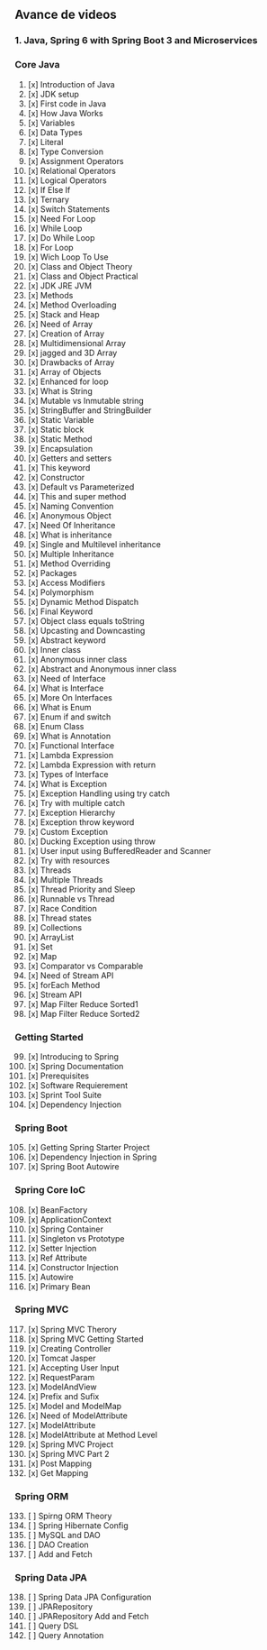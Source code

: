 ## Avance de videos
### 1. Java, Spring 6 with Spring Boot 3 and Microservices

### Core Java

1. [x] Introduction of Java
1. [x] JDK setup
1. [x] First code in Java
1. [x] How Java Works
1. [x] Variables
1. [x] Data Types
1. [x] Literal
1. [x] Type Conversion
1. [x] Assignment Operators
1. [x] Relational Operators
1. [x] Logical Operators
1. [x] If Else If
1. [x] Ternary
1. [x] Switch Statements
1. [x] Need For Loop
1. [x] While Loop
1. [x] Do While Loop
1. [x] For Loop
1. [x] Wich Loop To Use
1. [x] Class and Object Theory
1. [x] Class and Object Practical
1. [x] JDK JRE JVM
1. [x] Methods
1. [x] Method Overloading
1. [x] Stack and Heap
1. [x] Need of Array
1. [x] Creation of Array
1. [x] Multidimensional Array
1. [x] jagged and 3D Array
1. [x] Drawbacks of Array
1. [x] Array of Objects
1. [x] Enhanced for loop
1. [x] What is String
1. [x] Mutable vs Inmutable string
1. [x] StringBuffer and StringBuilder
1. [x] Static Variable
1. [x] Static block
1. [x] Static Method
1. [x] Encapsulation
1. [x] Getters and setters
1. [x] This keyword
1. [x] Constructor
1. [x] Default vs Parameterized
1. [x] This and super method
1. [x] Naming Convention
1. [x] Anonymous Object
1. [x] Need Of Inheritance
1. [x] What is inheritance
1. [x] Single and Multilevel inheritance 
1. [x] Multiple Inheritance
1. [x] Method Overriding
1. [x] Packages
1. [x] Access Modifiers
1. [x] Polymorphism
1. [x] Dynamic Method Dispatch
1. [x] Final Keyword
1. [x] Object class equals toString
1. [x] Upcasting and Downcasting
1. [x] Abstract keyword
1. [x] Inner class
1. [x] Anonymous inner class
1. [x] Abstract and Anonymous inner class
1. [x] Need of Interface 
1. [x] What is Interface
1. [x] More On Interfaces
1. [x] What is Enum
1. [x] Enum if and switch
1. [x] Enum Class
1. [x] What is Annotation
1. [x] Functional Interface
1. [x] Lambda Expression
1. [x] Lambda Expression with return
1. [x] Types of Interface
1. [x] What is Exception
1. [x] Exception Handling using try catch
1. [x] Try with multiple catch
1. [x] Exception Hierarchy
1. [x] Exception throw keyword
1. [x] Custom Exception
1. [x] Ducking Exception using throw
1. [x] User input using BufferedReader and Scanner
1. [x] Try with resources
1. [x] Threads
1. [x] Multiple Threads
1. [x] Thread Priority and Sleep
1. [x] Runnable vs Thread
1. [x] Race Condition
1. [x] Thread states
1. [x] Collections
1. [x] ArrayList
1. [x] Set
1. [x] Map
1. [x] Comparator vs Comparable
1. [x] Need of Stream API
1. [x] forEach Method
1. [x] Stream API
1. [x] Map Filter Reduce Sorted1
1. [x] Map Filter Reduce Sorted2

### Getting Started

99. [x] Introducing to Spring
1. [x] Spring Documentation
1. [x] Prerequisites
1. [x] Software Requierement
1. [x] Sprint Tool Suite
1. [x] Dependency Injection

### Spring Boot

105. [x] Getting Spring Starter Project 
1. [x] Dependency Injection in Spring
1. [x] Spring Boot Autowire

### Spring Core IoC

108. [x] BeanFactory
1. [x] ApplicationContext
1. [x] Spring Container
1. [x] Singleton vs Prototype
1. [x] Setter Injection
1. [x] Ref Attribute
1. [x] Constructor Injection
1. [x] Autowire
1. [x] Primary Bean

### Spring MVC

117. [x] Spring MVC Therory
1. [x] Spring MVC Getting Started
1. [x] Creating Controller
1. [x] Tomcat Jasper
1. [x] Accepting User Input
1. [x] RequestParam
1. [x] ModelAndView
1. [x] Prefix and Sufix
1. [x] Model and ModelMap
1. [x] Need of ModelAttribute
1. [x] ModelAttribute
1. [x] ModelAttribute at Method Level
1. [x] Spring MVC Project
1. [x] Spring MVC Part 2
1. [x] Post Mapping
1. [x] Get Mapping

### Spring ORM

133. [ ] Spirng ORM Theory
1. [ ] Spring Hibernate Config
1. [ ] MySQL and DAO
1. [ ] DAO Creation
1. [ ] Add and Fetch

### Spring Data JPA

138. [ ] Spring Data JPA Configuration
1. [ ] JPARepository
1. [ ] JPARepository Add and Fetch
1. [ ] Query DSL
1. [ ] Query Annotation